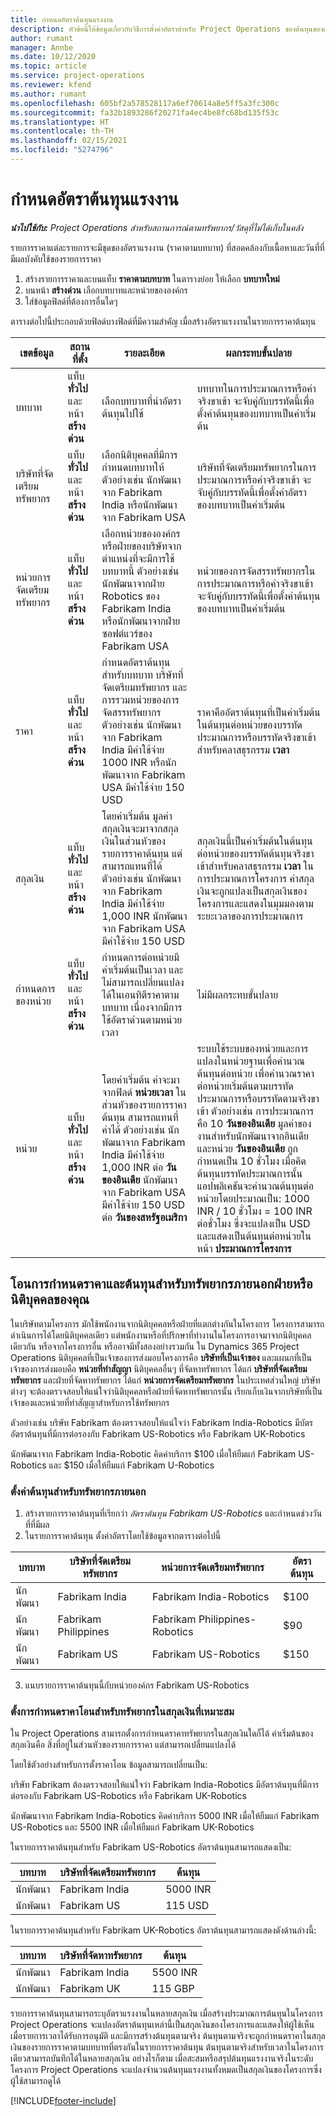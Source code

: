 ```yaml
---
title: กำหนดอัตราต้นทุนแรงงาน
description: หัวข้อนี้ให้ข้อมูลเกี่ยวกับวิธีการตั้งค่าอัตราสำหรับ Project Operations ของต้นทุนของแรงงาน
author: rumant
manager: Annbe
ms.date: 10/12/2020
ms.topic: article
ms.service: project-operations
ms.reviewer: kfend
ms.author: rumant
ms.openlocfilehash: 605bf2a578528117a6ef70614a8e5ff5a3fc300c
ms.sourcegitcommit: fa32b1893286f20271fa4ec4be8fc68bd135f53c
ms.translationtype: HT
ms.contentlocale: th-TH
ms.lasthandoff: 02/15/2021
ms.locfileid: "5274796"
---
```

# <a name="set-up-labor-cost-rates"></a>กำหนดอัตราต้นทุนแรงงาน

_**นำไปใช้กับ:** Project Operations สำหรับสถานการณ์ตามทรัพยากร/วัสดุที่ไม่ได้เก็บในคลัง_


รายการราคาแต่ละรายการจะมีชุดของอัตราแรงงาน (ราคาตามบทบาท) ที่สอดคล้องกับเนื้อหาและวันที่ที่มีผลบังคับใช้ของรายการราคา

1. สร้างรายการราคาและบนแท็บ **ราคาตามบทบาท** ในตารางย่อย ให้เลือก **บทบาทใหม่**
2. บนหน้า **สร้างด่วน** เลือกบทบาทและหน่วยขององค์กร
3. ใส่ข้อมูลฟิลด์ที่ต้องการอื่นใดๆ

ตารางต่อไปนี้ประกอบด้วยฟิลด์บางฟิลด์ที่มีความสำคัญ เมื่อสร้างอัตราแรงงานในรายการราคาต้นทุน

| เขตข้อมูล | สถานที่ตั้ง | รายละเอียด | ผลกระทบขั้นปลาย |
| --- | --- | --- | --- |
| บทบาท | แท็บ **ทั่วไป** และหน้า **สร้างด่วน** | เลือกบทบาทที่นำอัตราต้นทุนไปใช้ | บทบาทในการประมาณการหรือค่าจริงขาเข้า จะจับคู่กับบรรทัดนี้เพื่อตั้งค่าต้นทุนของบทบาทเป็นค่าเริ่มต้น |
| บริษัทที่จัดเตรียมทรัพยากร | แท็บ **ทั่วไป** และหน้า **สร้างด่วน** | เลือกนิติบุคคลที่มีการกำหนดบทบาทให้ ตัวอย่างเช่น นักพัฒนาจาก Fabrikam India หรือนักพัฒนาจาก Fabrikam USA | บริษัทที่จัดเตรียมทรัพยากรในการประมาณการหรือค่าจริงขาเข้า จะจับคู่กับบรรทัดนี้เพื่อตั้งค่าอัตราของบทบาทเป็นค่าเริ่มต้น |
| หน่วยการจัดเตรียมทรัพยากร | แท็บ **ทั่วไป** และหน้า **สร้างด่วน** | เลือกหน่วยขององค์กรหรือฝ่ายของบริษัทจากตำแหน่งที่จะมีการใช้บทบาทนี้ ตัวอย่างเช่น นักพัฒนาจากฝ่าย Robotics ของ Fabrikam India หรือนักพัฒนาจากฝ่ายซอฟต์แวร์ของ Fabrikam USA | หน่วยของการจัดสรรทรัพยากรในการประมาณการหรือค่าจริงขาเข้า จะจับคู่กับบรรทัดนี้เพื่อตั้งค่าต้นทุนของบทบาทเป็นค่าเริ่มต้น |
| ราคา | แท็บ **ทั่วไป** และหน้า **สร้างด่วน** | กำหนดอัตราต้นทุนสำหรับบทบาท บริษัทที่จัดเตรียมทรัพยากร และการรวมหน่วยของการจัดสรรทรัพยากร ตัวอย่างเช่น นักพัฒนาจาก Fabrikam India มีค่าใช้จ่าย 1000 INR หรือนักพัฒนาจาก Fabrikam USA มีค่าใช้จ่าย 150 USD | ราคาคืออัตราต้นทุนที่เป็นค่าเริ่มต้นในต้นทุนต่อหน่วยของบรรทัดประมาณการหรือบรรทัดจริงขาเข้าสำหรับคลาสธุรกรรม **เวลา** |
| สกุลเงิน | แท็บ **ทั่วไป** และหน้า **สร้างด่วน** | โดยค่าเริ่มต้น มูลค่าสกุลเงินจะมาจากสกุลเงินในส่วนหัวของรายการราคาต้นทุน แต่สามารถแทนที่ได้ ตัวอย่างเช่น นักพัฒนาจาก Fabrikam India มีค่าใช้จ่าย 1,000 INR นักพัฒนาจาก Fabrikam USA มีค่าใช้จ่าย 150 USD | สกุลเงินนี้เป็นค่าเริ่มต้นในต้นทุนต่อหน่วยของบรรทัดต้นทุนจริงขาเข้าสำหรับคลาสธุรกรรม **เวลา** ในการประมาณการโครงการ ค่าสกุลเงินจะถูกแปลงเป็นสกุลเงินของโครงการและแสดงในมุมมองตามระยะเวลาของการประมาณการ |
| กำหนดการของหน่วย | แท็บ **ทั่วไป** และหน้า **สร้างด่วน** | กำหนดการต่อหน่วยมีค่าเริ่มต้นเป็นเวลา และไม่สามารถเปลี่ยนแปลงได้ในเอนทิตีราคาตามบทบาท เนื่องจากมีการใช้อัตราด่วนตามหน่วยเวลา | ไม่มีผลกระทบขั้นปลาย |
| หน่วย | แท็บ **ทั่วไป** และหน้า **สร้างด่วน** | โดยค่าเริ่มต้น ค่าจะมาจากฟิลด์ **หน่วยเวลา** ในส่วนหัวของรายการราคาต้นทุน สามารถแทนที่ค่าได้ ตัวอย่างเช่น นักพัฒนาจาก Fabrikam India มีค่าใช้จ่าย 1,000 INR ต่อ **วันของอินเดีย** นักพัฒนาจาก Fabrikam USA มีค่าใช้จ่าย 150 USD ต่อ **วันของสหรัฐอเมริกา** | ระบบใช้ระบบของหน่วยและการแปลงในหน่วยฐานเพื่อคำนวณต้นทุนต่อหน่วย เพื่อคำนวณราคาต่อหน่วยเริ่มต้นตามบรรทัดประมาณการหรือบรรทัดตามจริงขาเข้า ตัวอย่างเช่น การประมาณการคือ 10 **วันของอินเดีย** มูลค่าของงานสำหรับนักพัฒนาจากอินเดีย และหน่วย **วันของอินเดีย** ถูกกำหนดเป็น 10 ชั่วโมง เมื่อคิดต้นทุนบรรทัดประมาณการนั้น แอปพลิเคชันจะคำนวณต้นทุนต่อหน่วยโดยประมาณเป็น: 1000 INR / 10 ชั่วโมง = 100 INR ต่อชั่วโมง ซึ่งจะแปลงเป็น USD และแสดงเป็นต้นทุนต่อหน่วยในหน้า **ประมาณการโครงการ** |

## <a name="transfer-pricing-and-costs-for-resources-outside-of-your-division-or-legal-entity"></a>โอนการกำหนดราคาและต้นทุนสำหรับทรัพยากรภายนอกฝ่ายหรือนิติบุคคลของคุณ

ในบริษัทตามโครงการ มักใช้พนักงานจากนิติบุคคลหรือฝ่ายที่แตกต่างกันในโครงการ โครงการสามารถดำเนินการได้โดยนิติบุคคลเดียว แต่พนักงานหรือที่ปรึกษาที่ทำงานในโครงการอาจมาจากนิติบุคคลเดียวกัน หรือจากโครงการอื่น หรืออาจมีทั้งสองอย่างรวมกัน ใน Dynamics 365 Project Operations นิติบุคคลที่เป็นเจ้าของการส่งมอบโครงการคือ **บริษัทที่เป็นเจ้าของ** และแผนกที่เป็นเจ้าของการส่งมอบคือ **หน่วยที่ทำสัญญา** นิติบุคคลอื่นๆ ที่จัดหาทรัพยากร ได้แก่ **บริษัทที่จัดเตรียมทรัพยากร** และฝ่ายที่จัดหาทรัพยากร ได้แก่ **หน่วยการจัดเตรียมทรัพยากร** ในประเทศส่วนใหญ่ บริษัทต่างๆ จะต้องตรวจสอบให้แน่ใจว่านิติบุคคลหรือฝ่ายที่จัดหาทรัพยากรนั้น เรียกเก็บเงินจากบริษัทที่เป็นเจ้าของและหน่วยที่ทำสัญญาสำหรับการใช้ทรัพยากร

ตัวอย่างเช่น บริษัท Fabrikam ต้องตรวจสอบให้แน่ใจว่า Fabrikam India-Robotics มีบัตรอัตราต้นทุนที่มีการต่อรองกับ Fabrikam US-Robotics หรือ Fabrikam UK-Robotics

นักพัฒนาจาก Fabrikam India-Robotic คิดค่าบริการ $100 เมื่อให้ยืมแก่ Fabrikam US-Robotics และ $150 เมื่อให้ยืมแก่ Fabrikam U-Robotics

### <a name="set-up-costs-for-outside-resources"></a>ตั้งค่าต้นทุนสำหรับทรัพยากรภายนอก

1. สร้างรายการราคาต้นทุนที่เรียกว่า *อัตราต้นทุน Fabrikam US-Robotics* และกำหนดช่วงวันที่ที่มีผล
2. ในรายการราคาต้นทุน ตั้งค่าอัตราโดยใช้ข้อมูลจากตารางต่อไปนี้ 

| บทบาท | บริษัทที่จัดเตรียมทรัพยากร | หน่วยการจัดเตรียมทรัพยากร | อัตราต้นทุน |
| --- | --- | --- | --- |
| นักพัฒนา | Fabrikam India | Fabrikam India-Robotics | $100 |
| นักพัฒนา | Fabrikam Philippines | Fabrikam Philippines-Robotics | $90 |
| นักพัฒนา | Fabrikam US | Fabrikam US-Robotics | $150 |

3. แนบรายการราคาต้นทุนนี้กับหน่วยองค์กร Fabrikam US-Robotics

### <a name="set-up-transfer-pricing-for-a-resource-in-the-appropriate-currency"></a>ตั้งการกำหนดราคาโอนสำหรับทรัพยากรในสกุลเงินที่เหมาะสม 

ใน Project Operations สามารถตั้งการกำหนดราคาทรัพยากรในสกุลเงินใดก็ได้ ค่าเริ่มต้นของสกุลเงินคือ สิ่งที่อยู่ในส่วนหัวของรายการราคา แต่สามารถเปลี่ยนแปลงได้

โดยใช้ตัวอย่างสำหรับการตั้งราคาโอน ข้อมูลสามารถเปลี่ยนเป็น:

บริษัท Fabrikam ต้องตรวจสอบให้แน่ใจว่า Fabrikam India-Robotics มีอัตราต้นทุนที่มีการต่อรองกับ Fabrikam US-Robotics หรือ Fabrikam UK-Robotics

นักพัฒนาจาก Fabrikam India-Robotics คิดค่าบริการ 5000 INR เมื่อให้ยืมแก่ Fabrikam US-Robotics และ 5500 INR เมื่อให้ยืมแก่ Fabrikam UK-Robotics

ในรายการราคาต้นทุนสำหรับ Fabrikam US-Robotics อัตราต้นทุนสามารถแสดงเป็น:

| บทบาท | บริษัทที่จัดเตรียมทรัพยากร | ต้นทุน |
| --- | --- | --- |
| นักพัฒนา | Fabrikam India | 5000 INR |
| นักพัฒนา | Fabrikam US | 115 USD |

ในรายการราคาต้นทุนสำหรับ Fabrikam UK-Robotics อัตราต้นทุนสามารถแสดงดังด้านล่างนี้:

| บทบาท | บริษัทที่จัดหาทรัพยากร | ต้นทุน |
| --- | --- | --- |
| นักพัฒนา | Fabrikam India | 5500 INR |
| นักพัฒนา | Fabrikam UK | 115 GBP |

รายการราคาต้นทุนสามารถระบุอัตราแรงงานในหลายสกุลเงิน เมื่อสร้างประมาณการต้นทุนในโครงการ Project Operations จะแปลงอัตราต้นทุนเหล่านี้เป็นสกุลเงินของโครงการและแสดงให้ผู้ใช้เห็น เมื่อรายการเวลาได้รับการอนุมัติ และมีการสร้างต้นทุนตามจริง ต้นทุนตามจริงจะถูกกำหนดราคาในสกุลเงินของรายการราคาตามบทบาทที่ตรงกันในรายการราคาต้นทุน ต้นทุนตามจริงสำหรับเวลาในโครงการเดียวสามารถบันทึกได้ในหลายสกุลเงิน อย่างไรก็ตาม เมื่อสะสมหรือสรุปต้นทุนแรงงานจริงในระดับโครงการ Project Operations จะแปลงจำนวนต้นทุนแรงงานทั้งหมดเป็นสกุลเงินของโครงการซึ่งผู้ใช้สามารถดูได้


[!INCLUDE[footer-include](../includes/footer-banner.md)]